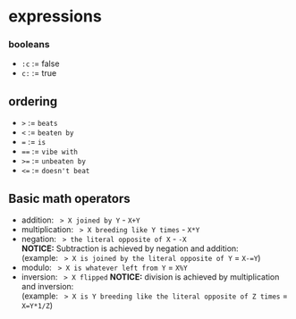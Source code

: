 # expressions

### booleans
- `:c` := false
- `c:` := true

## ordering
- `>` := `beats`
- `<` := `beaten by`
- `=` := `is`
- `==` := `vibe with`
- `>=` := `unbeaten by`
- `<=` := `doesn't beat`

## Basic math operators
- addition: ` > X joined by Y` - `X+Y`
- multiplication: ` > X breeding like Y times` - `X*Y`
- negation: ` > the literal opposite of X` - `-X`\
**NOTICE:** Subtraction is achieved by negation and addition:\
(example: ` > X is joined by the literal opposite of Y` = `X-=Y`)
- modulo: ` > X is whatever left from Y` = `X%Y`
- inversion: ` > X flipped`
**NOTICE:** division is achieved by multiplication and inversion:\
(example: ` > X is Y breeding like the literal opposite of Z times` = `X=Y*1/Z`)

## 